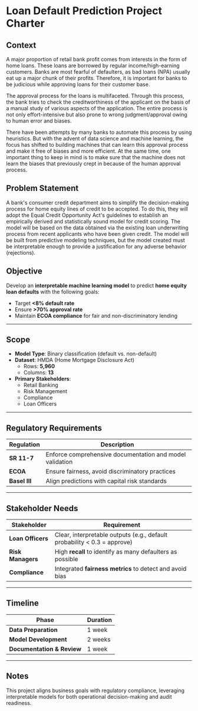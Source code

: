 #  Loan Default Prediction Project Charter

## Context

A major proportion of retail bank profit comes from interests in the form of home loans. These loans are borrowed by regular income/high-earning customers. Banks are most fearful of defaulters, as bad loans (NPA) usually eat up a major chunk of their profits. Therefore, it is important for banks to be judicious while approving loans for their customer base.

The approval process for the loans is multifaceted. Through this process, the bank tries to check the creditworthiness of the applicant on the basis of a manual study of various aspects of the application. The entire process is not only effort-intensive but also prone to wrong judgment/approval owing to human error and biases.

There have been attempts by many banks to automate this process by using heuristics. But with the advent of data science and machine learning, the focus has shifted to building machines that can learn this approval process and make it free of biases and more efficient. At the same time, one important thing to keep in mind is to make sure that the machine does not learn the biases that previously crept in because of the human approval process.

## Problem Statement

A bank's consumer credit department aims to simplify the decision-making process for home equity lines of credit to be accepted. To do this, they will adopt the Equal Credit Opportunity Act's guidelines to establish an empirically derived and statistically sound model for credit scoring. The model will be based on the data obtained via the existing loan underwriting process from recent applicants who have been given credit. The model will be built from predictive modeling techniques, but the model created must be interpretable enough to provide a justification for any adverse behavior (rejections).

##  Objective

Develop an **interpretable machine learning model** to predict **home equity loan defaults** with the following goals:

- Target **<8% default rate**
- Ensure **>70% approval rate**
- Maintain **ECOA compliance** for fair and non-discriminatory lending

---

##  Scope

- **Model Type**: Binary classification (default vs. non-default)
- **Dataset**: HMDA (Home Mortgage Disclosure Act)
  - Rows: **5,960**
  - Columns: **13**
- **Primary Stakeholders**:
  - Retail Banking
  - Risk Management
  - Compliance
  - Loan Officers

---

##  Regulatory Requirements

| Regulation | Description |
|------------|-------------|
| **SR 11-7** | Enforce comprehensive documentation and model validation |
| **ECOA**    | Ensure fairness, avoid discriminatory practices |
| **Basel III** | Align predictions with capital risk standards |

---

##  Stakeholder Needs

| Stakeholder      | Requirement |
|------------------|-------------|
| **Loan Officers** | Clear, interpretable outputs (e.g., default probability < 0.3 = approve) |
| **Risk Managers** | High **recall** to identify as many defaulters as possible |
| **Compliance**    | Integrated **fairness metrics** to detect and avoid bias |

---

##  Timeline

| Phase             | Duration |
|-------------------|----------|
| **Data Preparation**     | 1 week   |
| **Model Development**    | 2 weeks  |
| **Documentation & Review** | 1 week   |

---

##  Notes

This project aligns business goals with regulatory compliance, leveraging interpretable models for both operational decision-making and audit readiness.